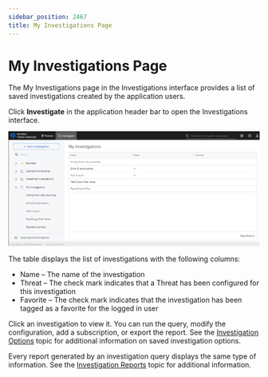 ```yaml
---
sidebar_position: 2467
title: My Investigations Page
---
```


# My Investigations Page

The My Investigations page in the Investigations interface provides a list of saved investigations created by the application users.

Click **Investigate** in the application header bar to open the Investigations interface.

![Investigations interface on the My Investigations page](../../../../../../static/images/ThreatManager_3.0/Content/Resources/Images/ThreatManager/Admin/Investigations/MyInvestigations.png "Investigations interface on the My Investigations page")

The table displays the list of investigations with the following columns:

* Name – The name of the investigation
* Threat – The check mark indicates that a Threat has been configured for this investigation
* Favorite – The check mark indicates that the investigation has been tagged as a favorite for the logged in user

Click an investigation to view it. You can run the query, modify the configuration, add a subscription, or export the report. See the [Investigation Options](Options/Overview "Investigation Options") topic for additional information on saved investigation options.

Every report generated by an investigation query displays the same type of information. See the [Investigation Reports](Reports "Investigation Reports") topic for additional information.